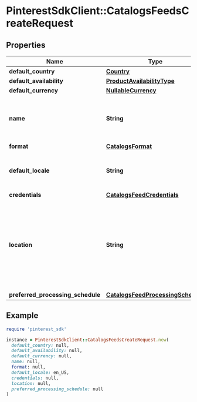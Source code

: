 # PinterestSdkClient::CatalogsFeedsCreateRequest

## Properties

| Name | Type | Description | Notes |
| ---- | ---- | ----------- | ----- |
| **default_country** | [**Country**](Country.md) |  | [optional] |
| **default_availability** | [**ProductAvailabilityType**](ProductAvailabilityType.md) |  | [optional] |
| **default_currency** | [**NullableCurrency**](NullableCurrency.md) |  | [optional] |
| **name** | **String** | A human-friendly name associated to a given feed. |  |
| **format** | [**CatalogsFormat**](CatalogsFormat.md) |  |  |
| **default_locale** | **String** | The locale used within a feed for product descriptions. | [optional] |
| **credentials** | [**CatalogsFeedCredentials**](CatalogsFeedCredentials.md) |  | [optional] |
| **location** | **String** | The URL where a feed is available for download. This URL is what Pinterest will use to download a feed for processing. |  |
| **preferred_processing_schedule** | [**CatalogsFeedProcessingSchedule**](CatalogsFeedProcessingSchedule.md) |  | [optional] |

## Example

```ruby
require 'pinterest_sdk'

instance = PinterestSdkClient::CatalogsFeedsCreateRequest.new(
  default_country: null,
  default_availability: null,
  default_currency: null,
  name: null,
  format: null,
  default_locale: en_US,
  credentials: null,
  location: null,
  preferred_processing_schedule: null
)
```

